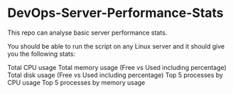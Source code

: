 # DevOps-Server-Performance-Stats
This repo can analyse basic server performance stats.

You should be able to run the script on any Linux server and it should give you the following stats:

  Total CPU usage
  Total memory usage (Free vs Used including percentage)
  Total disk usage (Free vs Used including percentage)
  Top 5 processes by CPU usage
  Top 5 processes by memory usage
